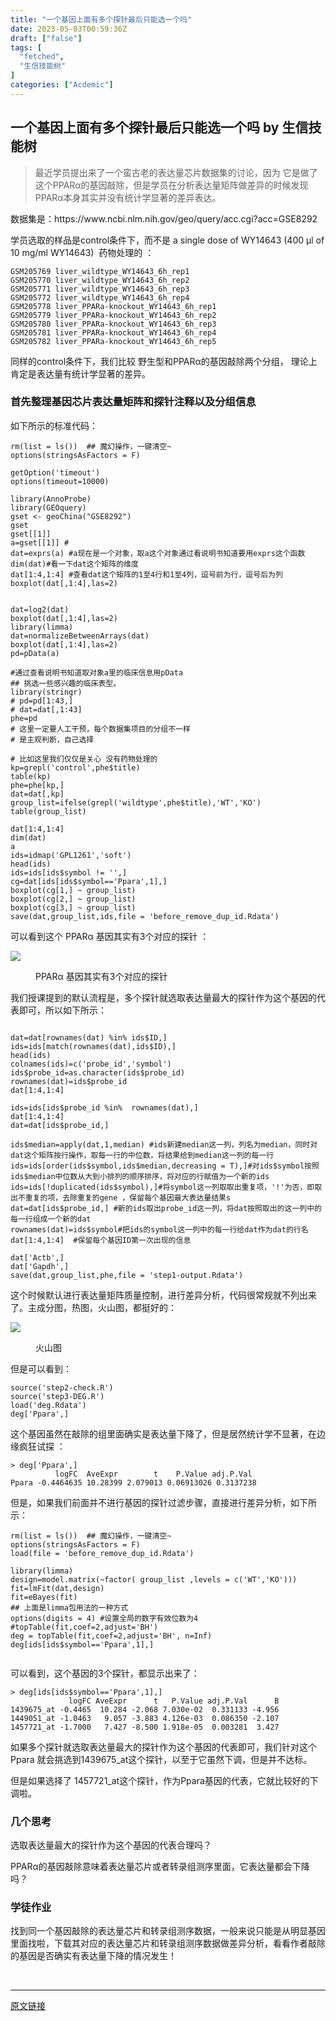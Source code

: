 ```yaml
---
title: "一个基因上面有多个探针最后只能选一个吗"
date: 2023-05-03T00:59:36Z
draft: ["false"]
tags: [
  "fetched",
  "生信技能树"
]
categories: ["Acdemic"]
---
```

一个基因上面有多个探针最后只能选一个吗 by 生信技能树
------
<div><section data-tool="mdnice编辑器" data-website="https://www.mdnice.com"><blockquote data-tool="mdnice编辑器"><p>最近学员提出来了一个蛮古老的表达量芯片数据集的讨论，因为 它是做了这个PPARα的基因敲除，但是学员在分析表达量矩阵做差异的时候发现PPARα本身其实并没有统计学显著的差异表达。</p></blockquote><p data-tool="mdnice编辑器">数据集是：https://www.ncbi.nlm.nih.gov/geo/query/acc.cgi?acc=GSE8292</p><p data-tool="mdnice编辑器">学员选取的样品是control条件下，而不是 a single dose of WY14643 (400 μl of 10 mg/ml WY14643)  药物处理的 ：</p><pre data-tool="mdnice编辑器"><span></span><code>GSM205769 liver_wildtype_WY14643_6h_rep1<br>GSM205770 liver_wildtype_WY14643_6h_rep2<br>GSM205771 liver_wildtype_WY14643_6h_rep3<br>GSM205772 liver_wildtype_WY14643_6h_rep4 <br>GSM205778 liver_PPARa-knockout_WY14643_6h_rep1<br>GSM205779 liver_PPARa-knockout_WY14643_6h_rep2<br>GSM205780 liver_PPARa-knockout_WY14643_6h_rep3<br>GSM205781 liver_PPARa-knockout_WY14643_6h_rep4<br>GSM205782 liver_PPARa-knockout_WY14643_6h_rep5<br></code></pre><p data-tool="mdnice编辑器">同样的control条件下，我们比较 野生型和PPARα的基因敲除两个分组， 理论上肯定是表达量有统计学显著的差异。</p><h3 data-tool="mdnice编辑器"><span></span>首先整理基因芯片表达量矩阵和探针注释以及分组信息<span></span></h3><p data-tool="mdnice编辑器">如下所示的标准代码：</p><pre data-tool="mdnice编辑器"><span></span><code>rm(list = ls())  <span>## 魔幻操作，一键清空~</span><br>options(stringsAsFactors = <span>F</span>)<br><br>getOption(<span>'timeout'</span>)<br>options(timeout=<span>10000</span>)<br><br><span>library</span>(AnnoProbe)<br><span>library</span>(GEOquery) <br>gset &lt;- geoChina(<span>"GSE8292"</span>)<br>gset<br>gset[[<span>1</span>]]<br>a=gset[[<span>1</span>]] <span>#</span><br>dat=exprs(a) <span>#a现在是一个对象，取a这个对象通过看说明书知道要用exprs这个函数</span><br>dim(dat)<span>#看一下dat这个矩阵的维度 </span><br>dat[<span>1</span>:<span>4</span>,<span>1</span>:<span>4</span>] <span>#查看dat这个矩阵的1至4行和1至4列，逗号前为行，逗号后为列</span><br>boxplot(dat[,<span>1</span>:<span>4</span>],las=<span>2</span>)  <br><br> <br>dat=log2(dat)<br>boxplot(dat[,<span>1</span>:<span>4</span>],las=<span>2</span>)  <br><span>library</span>(limma)<br>dat=normalizeBetweenArrays(dat)<br>boxplot(dat[,<span>1</span>:<span>4</span>],las=<span>2</span>)  <br>pd=pData(a) <br><br><span>#通过查看说明书知道取对象a里的临床信息用pData</span><br><span>## 挑选一些感兴趣的临床表型。</span><br><span>library</span>(stringr) <br><span># pd=pd[1:43,]</span><br><span># dat=dat[,1:43]</span><br>phe=pd <br><span># 这里一定要人工干预，每个数据集项目的分组不一样</span><br><span># 是主观判断，自己选择 </span><br><br><span># 比如这里我们仅仅是关心 没有药物处理的</span><br>kp=grepl(<span>'control'</span>,phe$title)<br>table(kp)<br>phe=phe[kp,]<br>dat=dat[,kp] <br>group_list=ifelse(grepl(<span>'wildtype'</span>,phe$title),<span>'WT'</span>,<span>'KO'</span>)<br>table(group_list)<br> <br>dat[<span>1</span>:<span>4</span>,<span>1</span>:<span>4</span>]  <br>dim(dat)<br>a  <br>ids=idmap(<span>'GPL1261'</span>,<span>'soft'</span>)<br>head(ids)<br>ids=ids[ids$symbol != <span>''</span>,]<br>cg=dat[ids[ids$symbol==<span>'Ppara'</span>,<span>1</span>],]<br>boxplot(cg[<span>1</span>,] ~ group_list)<br>boxplot(cg[<span>2</span>,] ~ group_list)<br>boxplot(cg[<span>3</span>,] ~ group_list)<br>save(dat,group_list,ids,file = <span>'before_remove_dup_id.Rdata'</span>)<br></code></pre><p data-tool="mdnice编辑器">可以看到这个 PPARα 基因其实有3个对应的探针 ：</p><p><img data-galleryid="" data-ratio="1.237082066869301" data-s="300,640" data-src="https://mmbiz.qpic.cn/mmbiz_png/cZNhZQ6j4wxseRRuGRtXbxMWE9jCHRUoswiaLgCXB8L28ic1exGiaYpNU18fLLulibPl6dznrZPM06gJ9tWEd5F1TQ/640?wx_fmt=png" data-type="png" data-w="658" src="https://mmbiz.qpic.cn/mmbiz_png/cZNhZQ6j4wxseRRuGRtXbxMWE9jCHRUoswiaLgCXB8L28ic1exGiaYpNU18fLLulibPl6dznrZPM06gJ9tWEd5F1TQ/640?wx_fmt=png"></p><figure data-tool="mdnice编辑器"><figcaption>PPARα 基因其实有3个对应的探针</figcaption></figure><p data-tool="mdnice编辑器">我们授课提到的默认流程是，多个探针就选取表达量最大的探针作为这个基因的代表即可，所以如下所示：</p><pre data-tool="mdnice编辑器"><span></span><code><br>dat=dat[rownames(dat) %<span>in</span>% ids$ID,]<br>ids=ids[match(rownames(dat),ids$ID),]<br>head(ids) <br>colnames(ids)=c(<span>'probe_id'</span>,<span>'symbol'</span>)  <br>ids$probe_id=as.character(ids$probe_id)<br>rownames(dat)=ids$probe_id<br>dat[<span>1</span>:<span>4</span>,<span>1</span>:<span>4</span>] <br><br>ids=ids[ids$probe_id %<span>in</span>%  rownames(dat),]<br>dat[<span>1</span>:<span>4</span>,<span>1</span>:<span>4</span>]   <br>dat=dat[ids$probe_id,] <br><br>ids$median=apply(dat,<span>1</span>,median) <span>#ids新建median这一列，列名为median，同时对dat这个矩阵按行操作，取每一行的中位数，将结果给到median这一列的每一行</span><br>ids=ids[order(ids$symbol,ids$median,decreasing = <span>T</span>),]<span>#对ids$symbol按照ids$median中位数从大到小排列的顺序排序，将对应的行赋值为一个新的ids</span><br>ids=ids[!duplicated(ids$symbol),]<span>#将symbol这一列取取出重复项，'!'为否，即取出不重复的项，去除重复的gene ，保留每个基因最大表达量结果s</span><br>dat=dat[ids$probe_id,] <span>#新的ids取出probe_id这一列，将dat按照取出的这一列中的每一行组成一个新的dat</span><br>rownames(dat)=ids$symbol<span>#把ids的symbol这一列中的每一行给dat作为dat的行名</span><br>dat[<span>1</span>:<span>4</span>,<span>1</span>:<span>4</span>]  <span>#保留每个基因ID第一次出现的信息</span><br><br>dat[<span>'Actb'</span>,]<br>dat[<span>'Gapdh'</span>,]<br>save(dat,group_list,phe,file = <span>'step1-output.Rdata'</span>)<br></code></pre><p data-tool="mdnice编辑器">这个时候默认进行表达量矩阵质量控制，进行差异分析，代码很常规就不列出来了。主成分图，热图，火山图，都挺好的：</p><p><img data-galleryid="" data-ratio="0.9854910714285714" data-s="300,640" data-src="https://mmbiz.qpic.cn/mmbiz_png/cZNhZQ6j4wxseRRuGRtXbxMWE9jCHRUoGSyANFVs3m3iabQs4QGYatOeKpFhG7ZTAFlodUzV3Vic70lfRvb6j4zg/640?wx_fmt=png" data-type="png" data-w="1792" src="https://mmbiz.qpic.cn/mmbiz_png/cZNhZQ6j4wxseRRuGRtXbxMWE9jCHRUoGSyANFVs3m3iabQs4QGYatOeKpFhG7ZTAFlodUzV3Vic70lfRvb6j4zg/640?wx_fmt=png"></p><figure data-tool="mdnice编辑器"><figcaption>火山图</figcaption></figure><p data-tool="mdnice编辑器">但是可以看到：</p><pre data-tool="mdnice编辑器"><span></span><code><span>source</span>(<span>'step2-check.R'</span>)<br><span>source</span>(<span>'step3-DEG.R'</span>) <br>load(<span>'deg.Rdata'</span>)<br>deg[<span>'Ppara'</span>,]<br></code></pre><p data-tool="mdnice编辑器">这个基因虽然在敲除的组里面确实是表达量下降了，但是居然统计学不显著，在边缘疯狂试探 ：</p><pre data-tool="mdnice编辑器"><span></span><code>&gt; deg[<span>'Ppara'</span>,]<br>          logFC  AveExpr        t    P.Value adj.P.Val<br>Ppara -0.4464635 10.28399 2.079013 0.06913026 0.3137238<br></code></pre><p data-tool="mdnice编辑器">但是，如果我们前面并不进行基因的探针过滤步骤，直接进行差异分析，如下所示：</p><pre data-tool="mdnice编辑器"><span></span><code>rm(list = ls())  <span>## 魔幻操作，一键清空~</span><br>options(stringsAsFactors = <span>F</span>)<br>load(file = <span>'before_remove_dup_id.Rdata'</span>)<br><br><span>library</span>(limma)<br>design=model.matrix(~factor( group_list ,levels = c(<span>'WT'</span>,<span>'KO'</span>)))<br>fit=lmFit(dat,design)<br>fit=eBayes(fit)<br><span>## 上面是limma包用法的一种方式 </span><br>options(digits = <span>4</span>) <span>#设置全局的数字有效位数为4</span><br><span>#topTable(fit,coef=2,adjust='BH') </span><br>deg = topTable(fit,coef=<span>2</span>,adjust=<span>'BH'</span>, n=<span>Inf</span>) <br>deg[ids[ids$symbol==<span>'Ppara'</span>,<span>1</span>],]<br><br></code></pre><p data-tool="mdnice编辑器">可以看到，这个基因的3个探针，都显示出来了：</p><pre data-tool="mdnice编辑器"><span></span><code>&gt; deg[ids[ids<span>$symbol</span>==<span>'Ppara'</span>,1],]<br>             logFC AveExpr      t   P.Value adj.P.Val      B<br>1439675_at -0.4465  10.284 -2.068 7.030e-02  0.331133 -4.956<br>1449051_at -1.0463   9.057 -3.883 4.126e-03  0.086350 -2.107<br>1457721_at -1.7000   7.427 -8.500 1.918e-05  0.003281  3.427<br></code></pre><p data-tool="mdnice编辑器">如果多个探针就选取表达量最大的探针作为这个基因的代表即可，我们针对这个Ppara 就会挑选到1439675_at这个探针，以至于它虽然下调，但是并不达标。</p><p data-tool="mdnice编辑器">但是如果选择了 1457721_at这个探针，作为Ppara基因的代表，它就比较好的下调啦。</p><h3 data-tool="mdnice编辑器"><span></span>几个思考<span></span></h3><p data-tool="mdnice编辑器">选取表达量最大的探针作为这个基因的代表合理吗？</p><p data-tool="mdnice编辑器">PPARα的基因敲除意味着表达量芯片或者转录组测序里面，它表达量都会下降吗？</p><h3 data-tool="mdnice编辑器"><span></span>学徒作业<span></span></h3><p data-tool="mdnice编辑器">找到同一个基因敲除的表达量芯片和转录组测序数据，一般来说只能是从明显基因里面找啦，下载其对应的表达量芯片和转录组测序数据做差异分析，看看作者敲除的基因是否确实有表达量下降的情况发生！</p></section><p><br></p></div>  
<hr>
<a href="https://mp.weixin.qq.com/s/qed6aOm1A1gKLeGaLEWqOg",target="_blank" rel="noopener noreferrer">原文链接</a>
